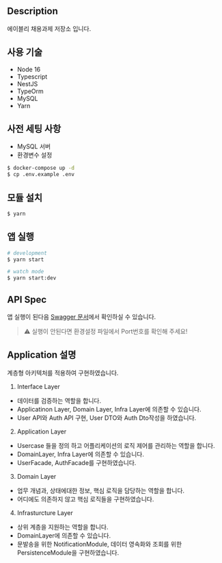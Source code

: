 ## Description
에이블리 채용과제 저장소 입니다.

## 사용 기술
- Node 16
- Typescript
- NestJS
- TypeOrm
- MySQL
- Yarn

## 사전 세팅 사항
- MySQL 서버
- 환경변수 설정

```bash
$ docker-compose up -d
$ cp .env.example .env
```

## 모듈 설치

```bash
$ yarn
```

## 앱 실행

```bash
# development
$ yarn start

# watch mode
$ yarn start:dev
```

## API Spec
앱 실행이 된다음 [Swagger 문서](http://localhost:8000/api)에서 확인하실 수 있습니다.
> ⚠️ 실행이 안된다면 환경설정 파일에서 Port번호를 확인해 주세요!

## Application 설명
계층형 아키텍처를 적용하여 구현하였습니다.
1. Interface Layer
  - 데이터를 검증하는 역할을 합니다.
  - Applicatinon Layer, Domain Layer, Infra Layer에 의존할 수 있습니다.
  - User API와 Auth API 구현, User DTO와 Auth Dto작성을 하였습니다.
2. Application Layer
  - Usercase 들을 정의 하고 어플리케이션의 로직 제어를 관리하는 역할을 합니다.
  - DomainLayer, Infra Layer에 의존할 수 있습니다.
  - UserFacade, AuthFacade를 구현하였습니다.
3. Domain Layer
  - 업무 개념과, 상태에대한 정보, 핵심 로직을 담당하는 역할을 합니다.
  - 어디에도 의존하지 않고 핵심 로직들을 구현하였습니다.
4. Infrasturcture Layer
  - 상위 계층을 지원하는 역할을 합니다.
  - DomainLayer에 의존할 수 있습니다.
  - 문발송을 위한 NotificationModule, 데이터 영속화와 조회를 위한 PersistenceModule을 구현하였습니다.
  


